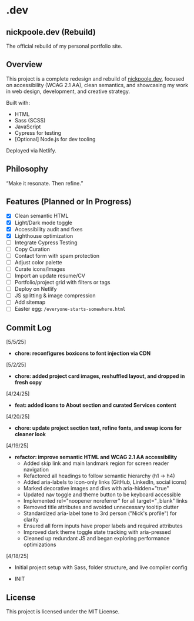 # .dev

## nickpoole.dev (Rebuild)

The official rebuild of my personal portfolio site.

## Overview

This project is a complete redesign and rebuild of [nickpoole.dev](https://nickpoole.dev), focused on accessibility (WCAG 2.1 AA), clean semantics, and showcasing my work in web design, development, and creative strategy.

Built with:

- HTML
- Sass (SCSS)
- JavaScript
- Cypress for testing
- [Optional] Node.js for dev tooling

Deployed via Netlify.

## Philosophy

“Make it resonate. Then refine.”

## Features (Planned or In Progress)

- [x] Clean semantic HTML
- [x] Light/Dark mode toggle
- [x] Accessibility audit and fixes
- [x] Lighthouse optimization
- [ ] Integrate Cypress Testing
- [ ] Copy Curation
- [ ] Contact form with spam protection
- [ ] Adjust color palette
- [ ] Curate icons/images
- [ ] Import an update resume/CV
- [ ] Portfolio/project grid with filters or tags
- [ ] Deploy on Netlify
- [ ] JS splitting & image compression
- [ ] Add sitemap
- [ ] Easter egg: `/everyone-starts-somewhere.html`

## Commit Log

[5/5/25]

- **chore: reconfigures boxicons to font injection via CDN**

[5/2/25]

- **chore: added project card images, reshuffled layout, and dropped in fresh copy**

[4/24/25]

- **feat: added icons to About section and curated Services content**

[4/20/25]

- **chore: update project section text, refine fonts, and swap icons for cleaner look**

[4/19/25]

- **refactor: improve semantic HTML and WCAG 2.1 AA accessibility**
  - Added skip link and main landmark region for screen reader navigation
  - Refactored all headings to follow semantic hierarchy (h1 → h4)
  - Added aria-labels to icon-only links (GitHub, LinkedIn, social icons)
  - Marked decorative images and divs with aria-hidden="true"
  - Updated nav toggle and theme button to be keyboard accessible
  - Implemented rel="noopener noreferrer" for all target="_blank" links
  - Removed title attributes and avoided unnecessary tooltip clutter
  - Standardized aria-label tone to 3rd person ("Nick's profile") for clarity
  - Ensured all form inputs have proper labels and required attributes
  - Improved dark theme toggle state tracking with aria-pressed
  - Cleaned up redundant JS and began exploring performance optimizations

[4/18/25]

- Initial project setup with Sass, folder structure, and live compiler config

- INIT

## License

This project is licensed under the MIT License.
